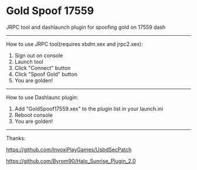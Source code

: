 # Gold Spoof 17559
 JRPC tool and dashlaunch plugin for spoofing gold on 17559 dash
***
How to use JRPC tool(requires xbdm.xex and jrpc2.xex):
1. Sign out on console
2. Launch tool
3. Click "Connect" button
4. Click "Spoof Gold" button
5. You are golden!
***
How to use Dashlaunc plugin:
1. Add "GoldSpoof17559.xex" to the plugin list in your launch.ini
2. Reboot console
3. You are golden!
***
Thanks:

https://github.com/InvoxiPlayGames/UsbdSecPatch

https://github.com/Byrom90/Halo_Sunrise_Plugin_2.0
